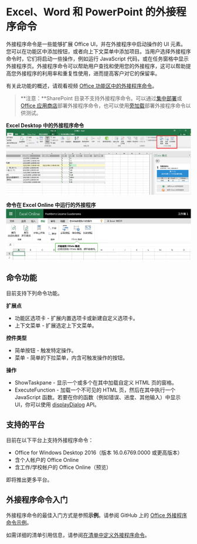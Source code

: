 # <a name="add-in-commands-for-excel-word-and-powerpoint"></a>Excel、Word 和 PowerPoint 的外接程序命令

外接程序命令是一些能够扩展 Office UI，并在外接程序中启动操作的 UI 元素。您可以在功能区中添加按钮，或者向上下文菜单中添加项目。当用户选择外接程序命令时，它们将启动一些操作，例如运行 JavaScript 代码，或在任务窗格中显示外接程序页。外接程序命令可以帮助用户查找和使用您的外接程序，这可以帮助提高您外接程序的利用率和重复性使用，进而提高客户对它的保留率。

有关此功能的概述，请观看视频 [Office 功能区中的外接程序命令](https://channel9.msdn.com/events/Build/2016/P551)。

>**注意：**SharePoint 目录不支持外接程序命令。可以通过[集中部署](https://support.office.com/en-ie/article/Deploy-Office-Add-ins-in-the-Office-365-new-Admin-Center-737e8c86-be63-44d7-bf02-492fa7cd9c3f?ui=en-US&rs=en-IE&ad=IE)或 [Office 应用商店](https://msdn.microsoft.com/en-us/library/jj220033.aspx)部署外接程序命令，也可以使用[旁加载](https://dev.office.com/docs/add-ins/testing/create-a-network-shared-folder-catalog-for-task-pane-and-content-add-ins)部署外接程序命令以供测试。 

**Excel Desktop 中的外接程序命令**
![外接程序命令](../../images/addincommands1.png)

**命令在 Excel Online 中运行的外接程序**
![外接程序命令](../../images/addincommands2.png)

## <a name="command-capabilities"></a>命令功能
目前支持下列命令功能。

**扩展点**

- 功能区选项卡 - 扩展内置选项卡或新建自定义选项卡。
- 上下文菜单 - 扩展选定上下文菜单。 

**控件类型**

- 简单按钮 - 触发特定操作。
- 菜单 - 简单的下拉菜单，内含可触发操作的按钮。

**操作**

- ShowTaskpane - 显示一个或多个在其中加载自定义 HTML 页的窗格。
- ExecuteFunction - 加载一个不可见的 HTML 页，然后在其中执行一个 JavaScript 函数。若要在你的函数（例如错误、进度、其他输入）中显示 UI，你可以使用 [displayDialog](http://dev.office.com/reference/add-ins/shared/officeui) API。  

## <a name="supported-platforms"></a>支持的平台
目前在以下平台上支持外接程序命令：

- Office for Windows Desktop 2016（版本 16.0.6769.0000 或更高版本）
- 含个人帐户的 Office Online
- 含工作/学校帐户的 Office Online（预览）

即将推出更多平台。

## <a name="get-started-with-add-in-commands"></a>外接程序命令入门

外接程序命令的最佳入门方式是参照**示例**。请参阅 GitHub 上的 [Office 外接程序命令示例](https://github.com/OfficeDev/Office-Add-in-Commands-Samples/)。

如需详细的清单引用信息，请参阅[在清单中定义外接程序命令](http://dev.office.com/docs/add-ins/outlook/manifests/define-add-in-commands)。






